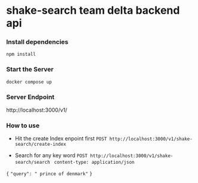 # shake-search team delta backend api

### Install dependencies
`npm install`


### Start the Server
`docker compose up`

### Server Endpoint
http://localhost:3000/v1/

### How to use
- Hit the create Index enpoint first 
`POST http://localhost:3000/v1/shake-search/create-index`

- Search for any key word
`POST http://localhost:3000/v1/shake-search/search `
`content-type: application/json`

`{`
    `"query": " prince of denmark"`
`}`



